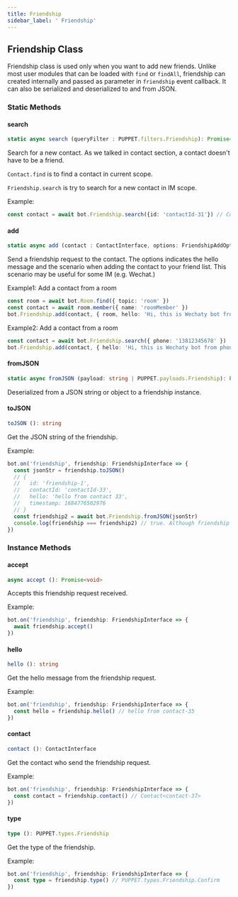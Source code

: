 ```yaml
---
title: Friendship
sidebar_label: ' Friendship'
---
```


## Friendship Class

Friendship class is used only when you want to add new friends. Unlike most user modules that can be loaded with ```find``` or ```findAll```, friendship can created internally and passed as parameter in ```friendship``` event callback. It can also be serialized and deserialized to and from JSON.

### Static Methods

#### search

```ts
static async search (queryFilter : PUPPET.filters.Friendship): Promise<undefined | ContactInterface>
```

Search for a new contact. As we talked in contact section, a contact doesn't have to be a friend.

```Contact.find``` is to find a contact in current scope.

```Friendship.search``` is try to search for a new contact in IM scope.

Example:

```ts
const contact = await bot.Friendship.search({id: 'contactId-31'}) // Contact<contact-31>
```

#### add

```ts
static async add (contact : ContactInterface, options: FriendshipAddOptions): Promise<void>
```

Send a friendship request to the contact. The options indicates the hello message and the scenario when adding the contact to your friend list. This scenario may be useful for some IM (e.g. Wechat.)

Example1: Add a contact from a room

```ts
const room = await bot.Room.find({ topic: 'room' })
const contact = await room.member({ name: 'roomMember' })
bot.Friendship.add(contact, { room, hello: 'Hi, this is Wechaty bot from room.'})
```

Example2: Add a contact from a room

```ts
const contact = await bot.Friendship.search({ phone: '13812345678' })
bot.Friendship.add(contact, { hello: 'Hi, this is Wechaty bot from phone search.'})
```

#### fromJSON

```ts
static async fromJSON (payload: string | PUPPET.payloads.Friendship): Promise<FriendshipInterface>
```

Deserialized from a JSON string or object to a friendship instance.

#### toJSON

```ts
toJSON (): string
```

Get the JSON string of the friendship.

Example:

```ts
bot.on('friendship', friendship: FriendshipInterface => {
  const jsonStr = friendship.toJSON()
  // {
  //   id: 'friendship-1',
  //   contactId: 'contactId-33',
  //   hello: 'hello from contact 33',
  //   timestamp: 1684776502976
  // }
  const friendship2 = await bot.Friendship.fromJSON(jsonStr)
  console.log(friendship === friendship2) // true. Although friendship interfaces are objects, they are loaded from a pool by wechaty. So two friendship instance with the same id will be the same object.
})
```

### Instance Methods

#### accept

```ts
async accept (): Promise<void>
```

Accepts this friendship request received.

Example:

```ts
bot.on('friendship', friendship: FriendshipInterface => {
  await friendship.accept()
})
```

#### hello

```ts
hello (): string
```

Get the hello message from the friendship request.

Example:

```ts
bot.on('friendship', friendship: FriendshipInterface => {
  const hello = friendship.hello() // hello from contact-35
})
```

#### contact

```ts
contact (): ContactInterface
```

Get the contact who send the friendship request.

Example:

```ts
bot.on('friendship', friendship: FriendshipInterface => {
  const contact = friendship.contact() // Contact<contact-37>
})
```

#### type

```ts
type (): PUPPET.types.Friendship
```

Get the type of the friendship.

Example:

```ts
bot.on('friendship', friendship: FriendshipInterface => {
  const type = friendship.type() // PUPPET.types.Friendship.Confirm
})
```
